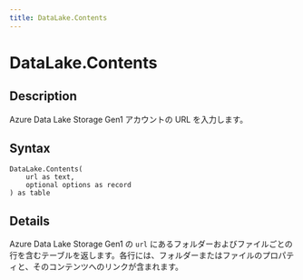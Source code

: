```yaml
---
title: DataLake.Contents
---
```


# DataLake.Contents


## Description

Azure Data Lake Storage Gen1 アカウントの URL を入力します。


## Syntax

```powerquery
DataLake.Contents(
    url as text,
    optional options as record
) as table
```


## Details

Azure Data Lake Storage Gen1 の <code>url</code> にあるフォルダーおよびファイルごとの行を含むテーブルを返します。各行には、フォルダーまたはファイルのプロパティと、そのコンテンツへのリンクが含まれます。


